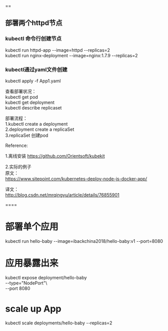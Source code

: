 




==

##  部署两个httpd节点

###  kubectl 命令行创建节点     
kubectl run httpd-app --image=httpd --replicas=2    
kubectl run nginx-deployment --image=nginx:1.7.9 --replicas=2    

###  kubectl通过yaml文件创建
kubectl apply -f App1.yaml


查看部署状况：    
kubectl get pod     
kubectl get deployment     
kubectl describe replicaset      


部署流程：    
1.kubectl create a deployment    
2.deployment create a replicaSet    
3.replicaSet 创建pod     






Reference:

1.离线安装
https://github.com/Orientsoft/kubekit


2.实际的例子    
原文：     
https://www.sitepoint.com/kubernetes-deploy-node-js-docker-app/     

译文：    
http://blog.csdn.net/mrqingyu/article/details/76855901     








====


#  部署单个应用

kubectl run hello-baby --image=ibackchina2018/hello-baby:v1 --port=8080    


#   应用暴露出来
kubectl expose deployment/hello-baby \
 --type="NodePort"\      
 --port 8080
 
 
#   scale up App

kubectl scale deployments/hello-baby  --replicas=2




